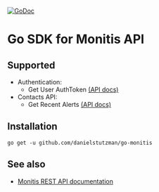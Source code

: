 [![GoDoc](https://godoc.org/github.com/danielstutzman/go-monitis?status.svg)](https://godoc.org/github.com/danielstutzman/go-monitis)

# Go SDK for Monitis API

## Supported
* Authentication:
  * Get User AuthToken [(API docs)](http://www.monitis.com/docs/apiActions.html#getAuthToken)
* Contacts API:
  * Get Recent Alerts [(API docs)](http://www.monitis.com/docs/apiActions.html#getRecentAlerts)

## Installation
```
go get -u github.com/danielstutzman/go-monitis
```

## See also
* [Monitis REST API documentation](http://www.monitis.com/docs/api.html)
